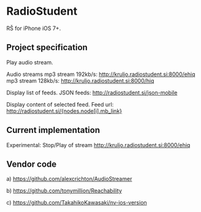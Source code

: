 RadioStudent
============

RŠ for iPhone iOS 7+.


## Project specification ##

Play audio stream.

Audio streams 
mp3 stream 192kb/s: http://kruljo.radiostudent.si:8000/ehiq
mp3 stream 128kb/s: http://kruljo.radiostudent.si:8000/hiq


Display list of feeds.
JSON feeds: http://radiostudent.si/json-mobile


Display content of selected feed.
Feed url: http://radiostudent.si/{nodes.node[i].mb_link}



## Current implementation ##

Experimental: Stop/Play of stream http://kruljo.radiostudent.si:8000/ehiq



## Vendor code ##

a) https://github.com/alexcrichton/AudioStreamer

b) https://github.com/tonymillion/Reachability

c) https://github.com/TakahikoKawasaki/nv-ios-version
